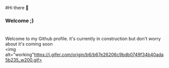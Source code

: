 #Hi there 👋
### Welcome ;)
#
Welcome to my Github profile. it's currently in construction but don't worry about it's coming soon
</br>
<img alt="working"https://i.gifer.com/origin/b6/b67e26206c9bdb0749f34b40ada5b235_w200.gif>
<!--
**TkDevk/TkDevk** is a ✨ _special_ ✨ repository because its `README.md` (this file) appears on your GitHub profile.

Here are some ideas to get you started:

- 🔭 I’m currently working on ...
- 🌱 I’m currently learning ...
- 👯 I’m looking to collaborate on ...
- 🤔 I’m looking for help with ...
- 💬 Ask me about ...
- 📫 How to reach me: ...
- 😄 Pronouns: ...
- ⚡ Fun fact: ...
-->
